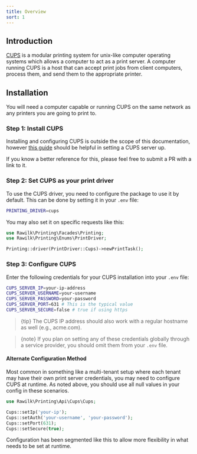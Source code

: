 ```yaml
---
title: Overview
sort: 1
---
```


## Introduction

[CUPS](https://www.cups.org/) is a modular printing system for unix-like computer operating systems which allows a computer to act as a print server. A computer running CUPS is a host that can accept print jobs from client computers, process them, and send them to the appropriate printer.

## Installation

You will need a computer capable or running CUPS on the same network as any printers you are going to print to.

### Step 1: Install CUPS

Installing and configuring CUPS is outside the scope of this documentation, however [this guide](https://www.techrepublic.com/videos/how-to-configure-a-print-server-with-ubuntu-server-cups-and-bonjour/) should be helpful in setting a CUPS server up.

If you know a better reference for this, please feel free to submit a PR with a link to it.

### Step 2: Set CUPS as your print driver

To use the CUPS driver, you need to configure the package to use it by default. This can be done by setting it in your `.env` file:

```bash
PRINTING_DRIVER=cups
```

You may also set it on specific requests like this:

```php
use Rawilk\Printing\Facades\Printing;
use Rawilk\Printing\Enums\PrintDriver;

Printing::driver(PrintDriver::Cups)->newPrintTask();
```

### Step 3: Configure CUPS

Enter the following credentials for your CUPS installation into your `.env` file:

```bash
CUPS_SERVER_IP=your-ip-address
CUPS_SERVER_USERNAME=your-username
CUPS_SERVER_PASSWORD=your-password
CUPS_SERVER_PORT=631 # This is the typical value
CUPS_SERVER_SECURE=false # true if using https
```

> {tip} The CUPS IP address should also work with a regular hostname as well (e.g., acme.com).

> {note} If you plan on setting any of these credentials globally through a service provider, you should omit them from your `.env` file.

#### Alternate Configuration Method

Most common in something like a multi-tenant setup where each tenant may have their own print server credentials, you may need to configure CUPS at runtime. As noted above, you should use all null values in your config in these scenarios.

```php
use Rawilk\Printing\Api\Cups\Cups;

Cups::setIp('your-ip');
Cups::setAuth('your-username', 'your-password');
Cups::setPort(631);
Cups::setSecure(true);
```

Configuration has been segmented like this to allow more flexibility in what needs to be set at runtime.
